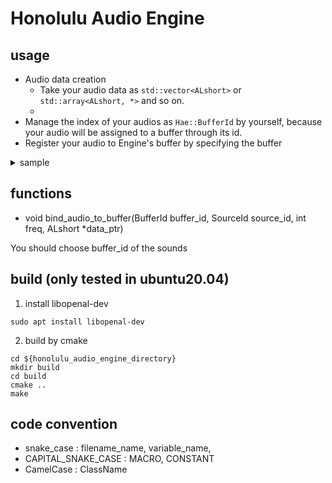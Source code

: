 # Honolulu Audio Engine

## usage
- Audio data creation 
  - Take your audio data as `std::vector<ALshort>` or `std::array<ALshort, *>` and so on.
  - 
- Manage the index of your audios as `Hae::BufferId` by yourself, because your
audio will be assigned to a buffer through its id.
- Register your audio to Engine's buffer by specifying the buffer

<details><summary>sample</summary>

```c++

```

</details>

## functions

- void bind_audio_to_buffer(BufferId buffer_id, SourceId source_id, int freq, ALshort *data_ptr)
  
You should choose buffer_id of the sounds

## build (only tested in ubuntu20.04)
1. install libopenal-dev 
```shell
sudo apt install libopenal-dev
```
2. build by cmake
```shell
cd ${honolulu_audio_engine_directory}
mkdir build
cd build
cmake ..
make
```

## code convention
- snake_case : filename_name, variable_name, 
- CAPITAL_SNAKE_CASE : MACRO, CONSTANT
- CamelCase : ClassName